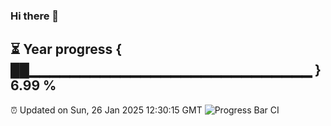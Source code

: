 ### Hi there 👋
⏳ Year progress { ██▁▁▁▁▁▁▁▁▁▁▁▁▁▁▁▁▁▁▁▁▁▁▁▁▁▁▁▁ } 6.99 %
---
⏰ Updated on Sun, 26 Jan 2025 12:30:15 GMT
![Progress Bar CI](https://github.com/liununu/liununu/workflows/Progress%20Bar%20CI/badge.svg)
